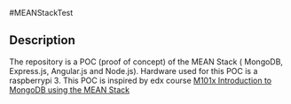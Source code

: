 #MEANStackTest

## Description 

The repository is a POC (proof of concept) of the MEAN Stack ( MongoDB, Express.js, Angular.js and Node.js).
Hardware used for this POC is a raspberrypi 3.
This POC is inspired by edx course [M101x Introduction to MongoDB using the MEAN Stack](https://courses.edx.org/courses/course-v1:MongoDBx+M101x+3T2015/info) 
